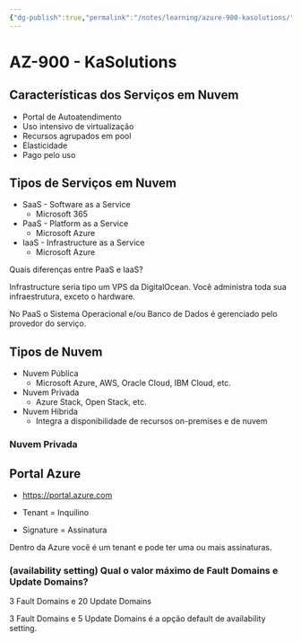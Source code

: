 ```yaml
---
{"dg-publish":true,"permalink":"/notes/learning/azure-900-kasolutions/","dgHomeLink":true,"dgPassFrontmatter":false,"dgShowBacklinks":true,"dgShowLocalGraph":true}
---
```


# AZ-900 - KaSolutions

## Características dos Serviços em Nuvem

- Portal de Autoatendimento
- Uso intensivo de virtualização
- Recursos agrupados em pool
- Elasticidade
- Pago pelo uso

## Tipos de Serviços em Nuvem

- SaaS - Software as a Service
    - Microsoft 365
- PaaS - Platform as a Service
    - Microsoft Azure
- IaaS - Infrastructure as a Service
    - Microsoft Azure

Quais diferenças entre PaaS e IaaS?

Infrastructure seria tipo um VPS da DigitalOcean. Você administra toda sua infraestrutura, exceto o hardware.

No PaaS o Sistema Operacional e/ou Banco de Dados é gerenciado pelo provedor do serviço.


## Tipos de Nuvem

- Nuvem Pública
    - Microsoft Azure, AWS, Oracle Cloud, IBM Cloud, etc.
- Nuvem Privada
    - Azure Stack, Open Stack, etc.
- Nuvem Híbrida
    - Integra a disponibilidade de recursos on-premises e de nuvem


### Nuvem Privada


## Portal Azure

- <https://portal.azure.com>

- Tenant = Inquilino
- Signature = Assinatura

Dentro da Azure você é um tenant e pode ter uma ou mais assinaturas.


### (availability setting) Qual o valor máximo de Fault Domains e Update Domains?

3 Fault Domains e 20 Update Domains

3 Fault Domains e 5 Update Domains é a opção default de availability setting.



